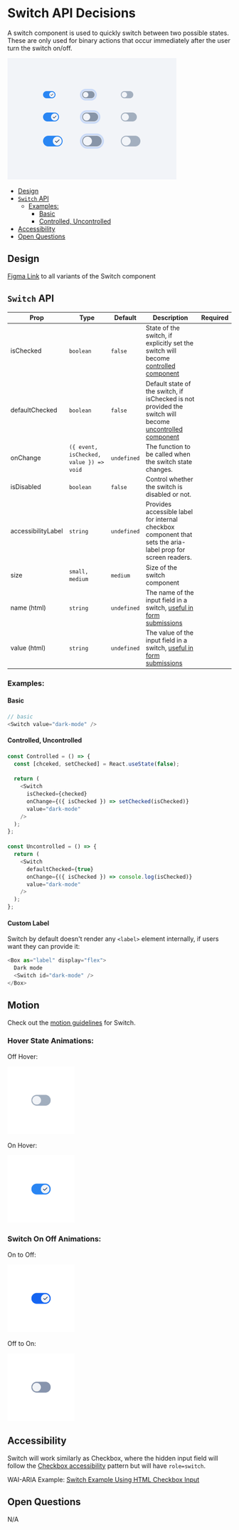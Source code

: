 # Switch API Decisions <!-- omit in toc -->

A switch component is used to quickly switch between two possible states. These are only used for binary actions that occur immediately after the user turn the switch on/off.

<img src="./switch-thumbnail.png" width="380" alt="" />

- [Design](#design)
- [`Switch` API](#switch-api)
  - [Examples:](#examples)
    - [Basic](#basic)
    - [Controlled, Uncontrolled](#controlled-uncontrolled)
- [Accessibility](#accessibility)
- [Open Questions](#open-questions)

## Design

[Figma Link](https://www.figma.com/file/jubmQL9Z8V7881ayUD95ps/Blade---Payment-Light?node-id=31366-831710&t=qzTLJeIDluL4Ps23-0) to all variants of the Switch component

## `Switch` API

| Prop               | Type                                    | Default     | Description                                                                                                                                                      | Required |
| ------------------ | --------------------------------------- | ----------- | ---------------------------------------------------------------------------------------------------------------------------------------------------------------- | -------- |
| isChecked          | `boolean`                               | `false`     | State of the switch, if explicitly set the switch will become [controlled component](https://reactjs.org/docs/forms.html#controlled-components)                  |          |
| defaultChecked     | `boolean`                               | `false`     | Default state of the switch, if isChecked is not provided the switch will become [uncontrolled component](https://reactjs.org/docs/uncontrolled-components.html) |          |
| onChange           | `({ event, isChecked, value }) => void` | `undefined` | The function to be called when the switch state changes.                                                                                                         |          |
| isDisabled         | `boolean`                               | `false`     | Control whether the switch is disabled or not.                                                                                                                   |          |
| accessibilityLabel | `string`                                | `undefined` | Provides accessible label for internal checkbox component that sets the aria-label prop for screen readers.                                                      |          |
| size               | `small, medium`                         | `medium`    | Size of the switch component                                                                                                                                     |          |
| name (html)        | `string`                                | `undefined` | The name of the input field in a switch, [useful in form submissions](https://developer.mozilla.org/en-US/docs/Web/HTML/Element/input#name)                      |          |
| value (html)       | `string`                                | `undefined` | The value of the input field in a switch, [useful in form submissions](https://developer.mozilla.org/en-US/docs/Web/HTML/Element/input/checkbox#value)           |          |

### Examples:

#### Basic

```js
// basic
<Switch value="dark-mode" />
```

#### Controlled, Uncontrolled

```js
const Controlled = () => {
  const [chceked, setChecked] = React.useState(false);

  return (
    <Switch
      isChecked={checked}
      onChange={({ isChecked }) => setChecked(isChecked)}
      value="dark-mode"
    />
  );
};

const Uncontrolled = () => {
  return (
    <Switch
      defaultChecked={true}
      onChange={({ isChecked }) => console.log(isChecked)}
      value="dark-mode"
    />
  );
};
```

#### Custom Label

Switch by default doesn't render any `<label>` element internally, if users want they can provide it:

```js
<Box as="label" display="flex">
  Dark mode
  <Switch id="dark-mode" />
</Box>
```

## Motion

Check out the [motion guidelines](https://www.figma.com/file/jubmQL9Z8V7881ayUD95ps/Blade---Payment-Light?type=design&node-id=32964-635518&t=o6i2iy1dc6Xqv3aP-0) for Switch.

### Hover State Animations:

Off Hover:

<img alt="Off Hover Animation" src="./motion/off-hover-state.gif" width="30%"/>

On Hover:

<img alt="On Hover Animation" src="./motion/on-hover-state.gif" width="30%" />

### Switch On Off Animations:

On to Off:

<img alt="On to Off Animation" src="./motion/on-to-off.gif" width="30%" />

Off to On:

<img alt="Off to On Animation" src="./motion/off-to-on.gif" width="30%" />

## Accessibility

Switch will work similarly as Checkbox, where the hidden input field will follow the [Checkbox accessibility](https://www.w3.org/WAI/ARIA/apg/patterns/switch/) pattern but will have `role=switch`.

WAI-ARIA Example: [Switch Example Using HTML Checkbox Input](https://www.w3.org/WAI/ARIA/apg/patterns/switch/examples/switch-checkbox/)

## Open Questions

N/A
